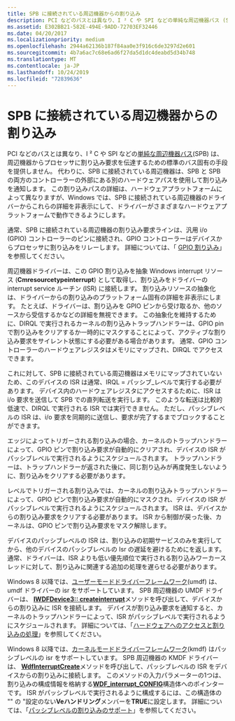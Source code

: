 ```yaml
---
title: SPB に接続されている周辺機器からの割り込み
description: PCI などのバスとは異なり、I ² C や SPI などの単純な周辺機器バス (SPB) は、周辺機器からプロセッサに割り込み要求を伝達するための標準のバス固有の手段を提供しません。
ms.assetid: E302BB21-582E-494E-9ADD-72703EF32446
ms.date: 04/20/2017
ms.localizationpriority: medium
ms.openlocfilehash: 2944a62136b187f84aa0e3f916c6de3297d2e601
ms.sourcegitcommit: 4b7a6ac7c68e6ad6f27da5d1dc4deabd5d34b748
ms.translationtype: MT
ms.contentlocale: ja-JP
ms.lasthandoff: 10/24/2019
ms.locfileid: "72839636"
---
```

# <a name="interrupts-from-spb-connected-peripheral-devices"></a>SPB に接続されている周辺機器からの割り込み


PCI などのバスとは異なり、I ² C や SPI などの[単純な周辺機器バス](https://docs.microsoft.com/previous-versions/hh450903(v=vs.85))(SPB) は、周辺機器からプロセッサに割り込み要求を伝達するための標準のバス固有の手段を提供しません。 代わりに、SPB に接続されている周辺機器は、SPB と SPB の両方のコントローラーの外部にある別のハードウェアパスを使用して割り込みを通知します。 この割り込みパスの詳細は、ハードウェアプラットフォームによって異なりますが、Windows では、SPB に接続されている周辺機器のドライバーからこれらの詳細を非表示にして、ドライバーがさまざまなハードウェアプラットフォームで動作できるようにします。




通常、SPB に接続されている周辺機器の割り込み要求ラインは、汎用 i/o (GPIO) コントローラーのピンに接続され、GPIO コントローラーはデバイスからプロセッサに割り込みをリレーします。 詳細については、「 [GPIO 割り込み](https://docs.microsoft.com/windows-hardware/drivers/gpio/gpio-interrupts)」を参照してください。

周辺機器ドライバーは、この GPIO 割り込みを抽象 Windows interrupt リソース (**Cmresourcetypeinterrupt**) として取得し、割り込みをドライバーの interrupt service ルーチン (ISR) に接続します。 割り込みリソースの抽象化は、ドライバーからの割り込みのプラットフォーム固有の詳細を非表示にします。 たとえば、ドライバーは、割り込みを GPIO ピンから受け取るか、他のソースから受信するかなどの詳細を無視できます。 この抽象化を維持するために、DIRQL で実行されるカーネルの割り込みトラップハンドラーは、GPIO pin で割り込みをクリアするか一時的にマスクすることによって、アクティブな割り込み要求をサイレント状態にする必要がある場合があります。 通常、GPIO コントローラーのハードウェアレジスタはメモリにマップされ、DIRQL でアクセスできます。

これに対して、SPB に接続されている周辺機器はメモリにマップされていないため、このデバイスの ISR は通常、IRQL = パッシブ\_レベルで実行する必要があります。 デバイス内のハードウェアレジスタにアクセスするために、ISR は i/o 要求を送信して SPB での直列転送を実行します。 このような転送は比較的低速で、DIRQL で実行される ISR では実行できません。 ただし、パッシブレベルの ISR は、i/o 要求を同期的に送信し、要求が完了するまでブロックすることができます。

エッジによってトリガーされる割り込みの場合、カーネルのトラップハンドラーによって、GPIO ピンで割り込み要求が自動的にクリアされ、デバイスの ISR がパッシブレベルで実行されるようにスケジュールされます。 トラップハンドラーは、トラップハンドラーが返された後に、同じ割り込みが再度発生しないように、割り込みをクリアする必要があります。

レベルでトリガーされる割り込みでは、カーネルの割り込みトラップハンドラーによって、GPIO ピンで割り込み要求が自動的にマスクされ、デバイスの ISR がパッシブレベルで実行されるようにスケジュールされます。 ISR は、デバイスからの割り込み要求をクリアする必要があります。 ISR から制御が戻った後、カーネルは、GPIO ピンで割り込み要求をマスク解除します。

デバイスのパッシブレベルの ISR は、割り込みの初期サービスのみを実行してから、他のデバイスのパッシブレベルの Isr の遅延を避けるためにを返します。 通常、ドライバーは、ISR よりも低い優先順位で実行される割り込みワーカースレッドに対して、割り込みに関連する追加の処理を遅らせる必要があります。

Windows 8 以降では、[ユーザーモードドライバーフレームワーク](https://docs.microsoft.com/windows-hardware/drivers/wdf/overview-of-the-umdf)(umdf) は、umdf ドライバーの isr をサポートしています。 SPB 周辺機器の UMDF ドライバーは、 [**IWDFDevice3:: createinterrupt**](https://docs.microsoft.com/windows-hardware/drivers/ddi/wudfddi/nf-wudfddi-iwdfdevice3-createinterrupt)メソッドを呼び出して、デバイスからの割り込みに ISR を接続します。 デバイスが割り込み要求を通知すると、カーネルのトラップハンドラーによって、ISR がパッシブレベルで実行されるようにスケジュールされます。 詳細については、「[ハードウェアへのアクセスと割り込みの処理](https://docs.microsoft.com/windows-hardware/drivers/wdf/accessing-hardware-and-handling-interrupts)」を参照してください。

Windows 8 以降では、[カーネルモードドライバーフレームワーク](https://docs.microsoft.com/windows-hardware/drivers/wdf/what-s-new-for-wdf-drivers)(kmdf) はパッシブレベルの isr をサポートしています。 SPB 周辺機器の KMDF ドライバーは、 [**WdfInterruptCreate**](https://docs.microsoft.com/windows-hardware/drivers/ddi/wdfinterrupt/nf-wdfinterrupt-wdfinterruptcreate)メソッドを呼び出して、パッシブレベルの ISR をデバイスからの割り込みに接続します。 このメソッドの入力パラメーターの1つは、割り込みの構成情報を格納する[**WDF\_interrupt\_CONFIG**](https://docs.microsoft.com/windows-hardware/drivers/ddi/wdfinterrupt/ns-wdfinterrupt-_wdf_interrupt_config)構造体へのポインターです。 ISR がパッシブレベルで実行されるように構成するには、この構造体の "" の "設定のない**Veハンドリング**メンバーを**TRUE**に設定します。 詳細については、「[パッシブレベルの割り込みのサポート](https://docs.microsoft.com/windows-hardware/drivers/wdf/supporting-passive-level-interrupts)」を参照してください。

 

 





